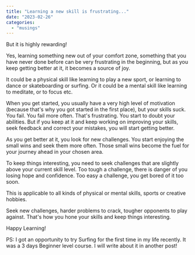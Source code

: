 ```yaml
---
title: "Learning a new skill is frustrating..."
date: "2023-02-26"
categories: 
  - "musings"
---
```


But it is highly rewarding!

Yes, learning something new out of your comfort zone, something that you have never done before can be very frustrating in the beginning, but as you keep getting better at it, it becomes a source of joy.

It could be a physical skill like learning to play a new sport, or learning to dance or skateboarding or surfing. Or it could be a mental skill like learning to meditate, or to focus etc.

When you get started, you usually have a very high level of motivation (because that's why you got started in the first place), but your skills suck. You fail. You fail more often. That's frustrating. You start to doubt your abilities. But if you keep at it and keep working on improving your skills, seek feedback and correct your mistakes, you will start getting better.

As you get better at it, you look for new challenges. You start enjoying the small wins and seek them more often. Those small wins become the fuel for your journey ahead in your chosen area.

To keep things interesting, you need to seek challenges that are slightly above your current skill level. Too tough a challenge, there is danger of you losing hope and confidence. Too easy a challenge, you get bored of it too soon.

This is applicable to all kinds of physical or mental skills, sports or creative hobbies.

Seek new challenges, harder problems to crack, tougher opponents to play against. That's how you hone your skills and keep things interesting.

Happy Learning!

PS: I got an opportunity to try Surfing for the first time in my life recently. It was a 3 days Beginner level course. I will write about it in another post!
